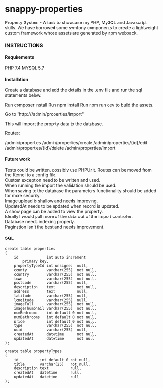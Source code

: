 # snappy-properties
Property System - A task to showcase my PHP, MySQL and Javascript skills. We have borrowed some symfony components to create a lightweight custom framework whose assets are generated by npm webpack.

### INSTRUCTIONS

#### Requirements
PHP 7.4
MYSQL 5.7

#### Installation
Create a database and add the details in the .env file and run the sql statements below.

Run composer install
Run npm install
Run npm run dev to build the assets.


Go to "http://<your-domain>/admin/properties/import"

This will import the proprty data to the database.


Routes:

/admin/properties
/admin/properties/create
/admin/properties/{id}/edit
/admin/properties/{id}/delete
/admin/properties/import

#### Future work
Tests could be written, possibly use PHPUnit.
Routes can be moved from the Kernel to a config file.  
Custom exception need to be written and used.  
When running the import the validation should be used.  
When saving to the database the parameters functionality should be added for more security.  
Image upload is shallow and needs improving.  
UpdatedAt needs to be updated when record is updated.  
A show page can be added to view the property.  
Ideally I would pull more of the data out of the import controller.  
Database needs indexing properly.  
Pagination isn't the best and needs improvement.  

#### SQL

```
create table properties
(
    id             int auto_increment
        primary key,
    propertyTypeId int unsigned  null,
    county         varchar(255)  not null,
    country        varchar(255)  not null,
    town           varchar(255)  not null,
    postcode       varchar(255)  null,
    description    text          not null,
    address        text          null,
    latitude       varchar(255)  null,
    longitude      varchar(255)  null,
    imageFull      varchar(255)  not null,
    imageThumbnail varchar(255)  not null,
    numBedrooms    int default 0 not null,
    numBathrooms   int default 0 not null,
    price          int default 0 not null,
    type           varchar(255)  not null,
    uuid           varchar(255)  null,
    createdAt      datetime      not null,
    updatedAt      datetime      not null
);
```
```
create table propertyTypes
(
    id          int default 0 not null,
    title       varchar(25)   not null,
    description text          null,
    createdAt   datetime      null,
    updatedAt   datetime      null
);
```

